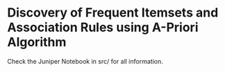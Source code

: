 # Discovery of Frequent Itemsets and Association Rules using A-Priori Algorithm

Check the Juniper Notebook in src/ for all information.

